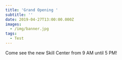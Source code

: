 ```yaml
---
title: 'Grand Opening '
subtitle: ''
date: 2019-04-27T13:00:00.000Z
images:
  - /img/banner.jpg
tags:
  - Test
---
```

Come see the new Skill Center from 9 AM until 5 PM!

